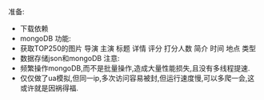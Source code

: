 准备:
* 下载依赖
* mongoDB
功能:
* 获取TOP250的图片 导演 主演 标题 详情 评分 打分人数 简介 时间 地点 类型
* 数据存储json和mongoDB
注意:
* 频繁操作mongoDB,而不是批量操作,造成大量性能损失,且没有多线程提速.
* 仅仅做了ua模拟,但同一ip,多次访问容易被封,但运行速度慢,可以多爬一会,这或许就是因祸得福.